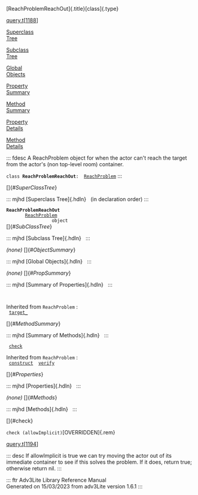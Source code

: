 [ReachProblemReachOut]{.title}[class]{.type}

[query.t](../file/query.t.html)\[[1188](../source/query.t.html#1188)\]

[Superclass\
Tree](#_SuperClassTree_)

[Subclass\
Tree](#_SubClassTree_)

[Global\
Objects](#_ObjectSummary_)

[Property\
Summary](#_PropSummary_)

[Method\
Summary](#_MethodSummary_)

[Property\
Details](#_Properties_)

[Method\
Details](#_Methods_)

::: fdesc
A ReachProblem object for when the actor can\'t reach the target from
the actor\'s (non top-level room) container.

`class `**`ReachProblemReachOut`**` :   `[`ReachProblem`](../object/ReachProblem.html)
:::

[]{#_SuperClassTree_}

::: mjhd
[Superclass Tree]{.hdln}   (in declaration order)
:::

**`ReachProblemReachOut`**\
`         `[`ReachProblem`](../object/ReachProblem.html)\
`                 object`\
[]{#_SubClassTree_}

::: mjhd
[Subclass Tree]{.hdln}  
:::

*(none)* []{#_ObjectSummary_}

::: mjhd
[Global Objects]{.hdln}  
:::

*(none)* []{#_PropSummary_}

::: mjhd
[Summary of Properties]{.hdln}  
:::

` `

Inherited from `ReachProblem` :\
` `[`target_`](../object/ReachProblem.html#target_)`  `

[]{#_MethodSummary_}

::: mjhd
[Summary of Methods]{.hdln}  
:::

` `[`check`](#check)`  `

Inherited from `ReachProblem` :\
` `[`construct`](../object/ReachProblem.html#construct)`  `[`verify`](../object/ReachProblem.html#verify)`  `

[]{#_Properties_}

::: mjhd
[Properties]{.hdln}  
:::

*(none)* []{#_Methods_}

::: mjhd
[Methods]{.hdln}  
:::

[]{#check}

`check (allowImplicit)`[OVERRIDDEN]{.rem}

[query.t](../file/query.t.html)\[[1194](../source/query.t.html#1194)\]

::: desc
If allowImplicit is true we can try moving the actor out of its
immediate container to see if this solves the problem. If it does,
return true; otherwise return nil.
:::

::: ftr
Adv3Lite Library Reference Manual\
Generated on 15/03/2023 from adv3Lite version 1.6.1
:::
